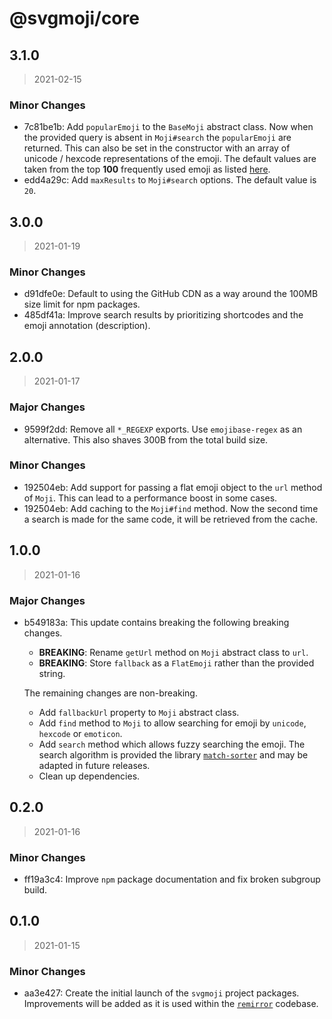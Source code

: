 # @svgmoji/core

## 3.1.0

> 2021-02-15

### Minor Changes

- 7c81be1b: Add `popularEmoji` to the `BaseMoji` abstract class. Now when the provided query is absent in `Moji#search` the `popularEmoji` are returned. This can also be set in the constructor with an array of unicode / hexcode representations of the emoji. The default values are taken from the top **100** frequently used emoji as listed [here](https://home.unicode.org/emoji/emoji-frequency/).
- edd4a29c: Add `maxResults` to `Moji#search` options. The default value is `20`.

## 3.0.0

> 2021-01-19

### Minor Changes

- d91dfe0e: Default to using the GitHub CDN as a way around the 100MB size limit for npm packages.
- 485df41a: Improve search results by prioritizing shortcodes and the emoji annotation (description).

## 2.0.0

> 2021-01-17

### Major Changes

- 9599f2dd: Remove all `*_REGEXP` exports. Use `emojibase-regex` as an alternative. This also shaves 300B from the total build size.

### Minor Changes

- 192504eb: Add support for passing a flat emoji object to the `url` method of `Moji`. This can lead to a performance boost in some cases.
- 192504eb: Add caching to the `Moji#find` method. Now the second time a search is made for the same code, it will be retrieved from the cache.

## 1.0.0

> 2021-01-16

### Major Changes

- b549183a: This update contains breaking the following breaking changes.

  - **BREAKING**: Rename `getUrl` method on `Moji` abstract class to `url`.
  - **BREAKING**: Store `fallback` as a `FlatEmoji` rather than the provided string.

  The remaining changes are non-breaking.

  - Add `fallbackUrl` property to `Moji` abstract class.
  - Add `find` method to `Moji` to allow searching for emoji by `unicode`, `hexcode` or `emoticon`.
  - Add `search` method which allows fuzzy searching the emoji. The search algorithm is provided the library [`match-sorter`](https://github.com/kentcdodds/match-sorter) and may be adapted in future releases.
  - Clean up dependencies.

## 0.2.0

> 2021-01-16

### Minor Changes

- ff19a3c4: Improve `npm` package documentation and fix broken subgroup build.

## 0.1.0

> 2021-01-15

### Minor Changes

- aa3e427: Create the initial launch of the `svgmoji` project packages. Improvements will be added as it is used within the [`remirror`](https://remirror.io) codebase.
